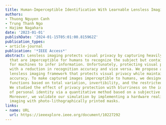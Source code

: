 ```yaml
---
title: Human-Imperceptible Identification With Learnable Lensless Imaging
authors:
- Thuong Nguyen Canh
- Trung Thanh Ngo
- Hajime Nagahara
date: '2023-01-01'
publishDate: '2024-01-15T05:01:00.815962Z'
publication_types:
- article-journal
publication: '*IEEE Access*'
abstract: Lensless imaging protects visual privacy by capturing heavily blurred images
  that are imperceptible for humans to recognize the subject but contain enough information
  for machines to infer information. Unfortunately, protecting visual privacy comes
  with a reduction in recognition accuracy and vice versa. We propose a learnable
  lensless imaging framework that protects visual privacy while maintaining recognition
  accuracy. To make captured images imperceptible to humans, we designed several loss
  functions based on total variation, invertibility, and the restricted isometry property.
  We studied the effect of privacy protection with blurriness on the identification
  of personal identity via a quantitative method based on a subjective evaluation.
  Moreover, we validate our simulation by implementing a hardware realization of lensless
  imaging with photo-lithographically printed masks.
links:
- name: URL
  url: https://ieeexplore.ieee.org/document/10227292
---
```

